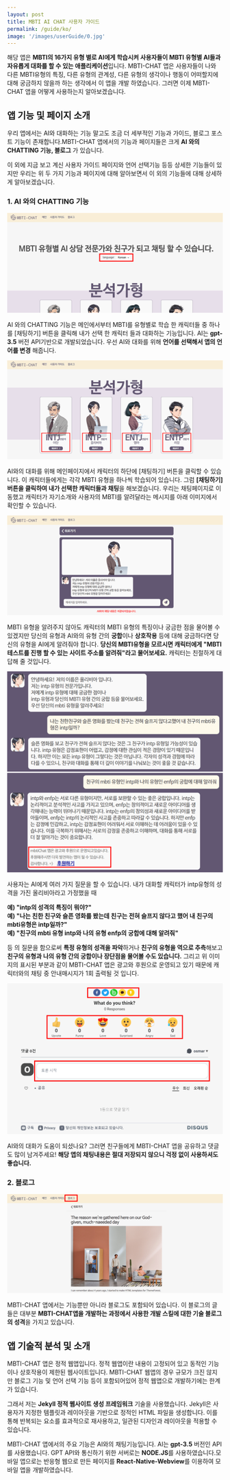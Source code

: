 ```yaml
---
layout: post
title: MBTI AI CHAT 사용자 가이드
permalink: /guide/ko/
image: '/images/userGuide/0.jpg'
---
```


해당 앱은 **MBTI의 16가지 유형 별로 AI에게 학습시켜 사용자들이 MBTI 유형별 AI들과 자유롭게 대화를 할 수 있는 애플리케이션**입니다.
MBTI-CHAT 앱은 사용자들이 나와 다른 MBTI유형의 특징, 다른 유형의 관계성, 다른 유형의 생각이나 행동이 어떠할지에 대해 궁금하지 않을까 하는 생각에서 이 앱을 개발 하였습니다. 그러면 이제 MBTI-CHAT 앱을 어떻게 사용하는지 알아보겠습니다.

## 앱 기능 및 페이지 소개
우리 앱에서는 AI와 대화하는 기능 말고도 조금 더 세부적인 기능과 가이드, 블로그 포스트 기능이 존재합니다.MBTI-CHAT 앱에서의 기능과 페이지들은 크게 **AI 와의 CHATTING 기능, 블로그** 가 있습니다.

이 외에 지금 보고 계신 사용자 가이드 페이지와 언어 선택기능 등등 상세한 기능들이 있지만 우리는 위 두 가지 기능과 페이지에 대해 알아보면서 이 외의 기능들에 대해 상세하게 알아보겠습니다.

### 1. AI 와의 CHATTING 기능
![MBTI AI와 대화를 위한 언어 선택](/images/userGuide/1.png)

AI 와의 CHATTING 기능은 메인에서부터 MBTI를 유형별로 학습 한 캐릭터들 중 하나를 [채팅하기] 버튼을 클릭해 내가 선택 한 캐릭터 들과 대화하는 기능입니다. AI는 **gpt-3.5** 버전 API기반으로 개발되었습니다. 우선 AI와 대화를 위해 **언어를 선택해서 앱의 언어를 변경** 해줍니다. 

![MBTI AI와 대화를 위해 캐릭터 선택 및 채팅하기 버튼 클릭](/images/userGuide/2.png)

AI와의 대화를 위해 메인페이지에서 캐릭터의 하단에 [채팅하기] 버튼을 클릭할 수 있습니다. 이 캐릭터들에게는 각각 MBTI 유형을 하나씩 학습되어 있습니다. 그럼 **[채팅하기] 버튼을 클릭하여 내가 선택한 캐릭터들과 채팅**을 해보겠습니다. 우리는 채팅페이지로 이동했고 캐릭터가 자기소개와 사용자의 MBTI를 알려달라는 메시지를 아래 이미지에서 확인할 수 있습니다.

![MBTI AI와 채팅을 할 수 있는 페이지](/images/userGuide/3.png)

MBTI 유형을 알려주지 않아도 캐릭터의 MBTI 유형의 특징이나 궁금한 점을 물어볼 수 있겠지만 당신의 유형과 AI와의 유형 간의 **궁합**이나 **상호작용** 등에 대해 궁금하다면 당신의 유형을 AI에게 알려줘야 합니다. **당신의 MBTI유형을 모르시면 캐릭터에게 "MBTI 테스트를 진행 할 수 있는 사이트 주소를 알려줘"라고 물어보세요.** 캐릭터는 친절하게 대답해 줄 것입니다.

![MBTI AI에게 질문 예시1](/images/userGuide/4.png)
![MBTI AI에게 질문 예시2](/images/userGuide/5.png)

사용자는 AI에게 여러 가지 질문을 할 수 있습니다. 내가 대화할 캐릭터가 intp유형의 성격을 가진 올리비아라고 가정했을 때 

**예) "intp의 성격의 특징이 뭐야?"**<br />
**예) "나는 친한 친구와 슬픈 영화를 봤는데 친구는 전혀 슬프지 않다고 했어 내 친구의 mbti유형은 intp일까?"**<br />
**예) "친구의 mbti 유형 intp와 나의 유형 enfp의 궁합에 대해 알려줘"**

등 의 질문을 함으로써 **특정 유형의 성격을 파악**하거나 **친구의 유형을 역으로 추측**해보고 **친구의 유형과 나의 유형 간의 궁합이나 장단점을 물어볼 수도 있습니다.** 그리고 위 이미지의 표시된 부분과 같이 MBTI-CHAT 앱은 광고와 후원으로 운영되고 있기 때문에 캐릭터와의 채팅 중 안내매시지가 1회 출력될 것 입니다.

![MBTI AI를 사용 후 공유하기, 감정표현, 댓글달기 기능](/images/userGuide/6.png)

AI와의 대화가 도움이 되셨나요? 그러면 친구들에게 MBTI-CHAT 앱을 공유하고 댓글도 많이 남겨주세요! **해당 앱의 채팅내용은 절대 저장되지 않으니 걱정 없이 사용하셔도 좋습니다.**

### 2. 블로그
![MBTI-CHAT 앱의 블로그 페이지](/images/userGuide/7.png)

MBTI-CHAT 앱에서는 기능뿐만 아니라 블로그도 포함되어 있습니다. 이 블로그의 글들은 대부분 **MBTI-CHAT앱을 개발하는 과정에서 사용한 개발 스킬에 대한 기술 블로그의 성격**을 가지고 있습니다.

## 앱 기술적 분석 및 소개
MBTI-CHAT 앱은 정적 웹앱입니다. 정적 웹앱이란 내용이 고정되어 있고 동적인 기능이나 상호작용이 제한된 웹사이트입니다. MBTI-CHAT 웹앱의 경우 규모가 크진 않지만 블로그 기능 및 언어 선택 기능 등이 포함되어있어 정적 웹앱으로 개발하기에는 한계가 있습니다.

그래서 저는 **Jekyll 정적 웹사이트 생성 프레임워크** 기술을 사용했습니다. Jekyll은 사용자가 지정한 템플릿과 레이아웃을 기반으로 정적인 HTML 파일을 생성합니다. 이를 통해 반복되는 요소를 효과적으로 재사용하고, 일관된 디자인과 레이아웃을 적용할 수 있습니다. 

MBTI-CHAT 앱에서의 주요 기능은 AI와의 채팅기능입니다. AI는 **gpt-3.5** 버전인 API를 사용했습니다. GPT API와 통신하기 위한 서버로는 **NODE.JS**를 사용하였습니다.모바일 앱으로는 반응형 웹으로 만든 페이지를 **React-Native-Webview**를 이용하여 모바일 앱을 개발하였습니다. 